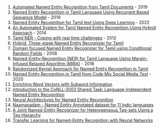 1. [Automated Named Entity Recognition from Tamil Documents](https://doi.org/10.1109/ICESIP46348.2019.8938383) - 2019
2. [Named Entity Recognition in Tamil Language Using Recurrent Based Sequence Model](https://doi.org/10.1007/978-981-13-7082-3_12) - 2019
3. [Named Entity Recognition for Tamil text Using Deep Learning](https://doi.org/10.1109/ICCCI54379.2022.9740745) - 2022
4. [An Automated System for Tamil Named Entity Recognition Using Hybrid Approach](https://doi.org/10.1109/ICICA.2014.95) - 2014
5. [Tamil NER - Coping with real time challenges](https://aclanthology.org/W12-5603.pdf) - 2012
6. [Hybrid, Three-stage Named Entity Recognizer for Tamil](http://citeseerx.ist.psu.edu/viewdoc/download?doi=10.1.1.330.9785&rep=rep1&type=pdf)
7. [Domain focused Named Entity Recognizer for Tamil using Conditional Random Fields](https://aclanthology.org/I08-5009) - 2008
8. [Named-Entity-Recognition (NER) for Tamil Language
Using Margin-Infused Relaxed Algorithm (MIRA)](https://doi.org/10.1007/978-3-319-75477-2_33) - 2018
9. [Randomized Kernel Approach for Named Entity Recognition in Tamil](http://dx.doi.org/10.17485/ijst/2015/v8i24/85350)
10. [Named Entity Recognition in Tamil from Code Mix
Social Media Text](http://uttamam.org/papers/20_05.pdf) - 2020
11. [Enriching Word Vectors with Subword Information](https://doi.org/10.48550/arXiv.1607.04606)
12. [Introduction to the CoNLL-2003 Shared Task:
Language-Independent Named Entity Recognition](https://aclanthology.org/W03-0419.pdf)
13. [Neural Architectures for Named Entity Recognition](https://doi.org/10.48550/arXiv.1603.01360)
14. [Naamapadam - Named Entity Annotated dataset for 11 Indic languages](https://huggingface.co/datasets/ai4bharat/naamapadam)
15. [A Joint Named-Entity Recognizer for Heterogeneous Tag-sets
Using a Tag Hierarchy](https://arxiv.org/abs/1905.09135.pdf)
16. [Transfer Learning for Named-Entity Recognition with Neural Networks](https://doi.org/10.48550/arXiv.1705.06273)